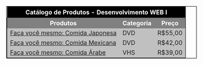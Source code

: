 <!DOCTYPE html>
<html lang="en">
<head>
    <meta charset="UTF-8">
    <meta name="viewport" content="width=device-width, initial-scale=1.0">
</head>
<body>
    <table style="border: 0.5px solid black;">
        <tr>
            <th style="background-color: black; color: white;" colspan="3">
                Catálogo de Produtos - Desenvolvimento WEB I
            </th>
        </tr>
        <tbody style= "border: 1px solid black;">
            <tr style="background-color: gray; color: white;">
                <th>Produtos</th>
                <th>Categoria</th>
                <th>Preço</th>
              </tr>
              <tr style="background-color: silver;">
                <td style="text-decoration: underline">Faça você mesmo: Comida Japonesa</td>
                <td>DVD</td>
                <td>R$55,00</td>
              </tr>
              <tr style="background-color: silver;">
                <td style="text-decoration: underline">Faça você mesmo: Comida Mexicana</td>
                <td>DVD</td>
                <td>R$42,00</td>
              </tr>
              <tr style="background-color: silver;">
                <td style="text-decoration: underline">Faça você mesmo: Comida Árabe</td>
                <td>VHS</td>
                <td>R$39,00</td>
              </tr>
        </tbody>
    </table>
</body>
</html>
